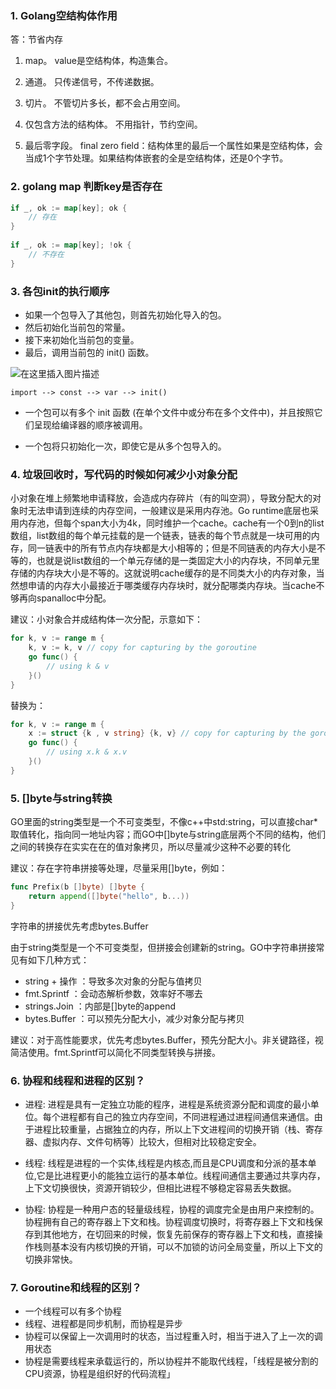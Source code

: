 ### 1. Golang空结构体作用

答：节省内存

1. map。
   value是空结构体，构造集合。

2. 通道。
   只传递信号，不传递数据。

3. 切片。
   不管切片多长，都不会占用空间。

4. 仅包含方法的结构体。
   不用指针，节约空间。

5. 最后零字段。
   final zero field：结构体里的最后一个属性如果是空结构体，会当成1个字节处理。如果结构体嵌套的全是空结构体，还是0个字节。



### 2. golang map 判断key是否存在

```go
if _, ok := map[key]; ok {
    // 存在
}
 
if _, ok := map[key]; !ok {
    // 不存在
}
```



### 3. 各包init的执行顺序

- 如果一个包导入了其他包，则首先初始化导入的包。
- 然后初始化当前包的常量。
- 接下来初始化当前包的变量。
- 最后，调用当前包的 init() 函数。

![在这里插入图片描述](https://gitee.com/lzw657434763/pictures/raw/master/Blog/20211223163615.png)

```
import --> const --> var --> init()
```

- 一个包可以有多个 init 函数 (在单个文件中或分布在多个文件中)，并且按照它们呈现给编译器的顺序被调用。

- 一个包将只初始化一次，即使它是从多个包导入的。



###  4. 垃圾回收时，写代码的时候如何减少小对象分配 

小对象在堆上频繁地申请释放，会造成内存碎片（有的叫空洞），导致分配大的对象时无法申请到连续的内存空间，一般建议是采用内存池。Go runtime底层也采用内存池，但每个span大小为4k，同时维护一个cache。cache有一个0到n的list数组，list数组的每个单元挂载的是一个链表，链表的每个节点就是一块可用的内存，同一链表中的所有节点内存块都是大小相等的；但是不同链表的内存大小是不等的，也就是说list数组的一个单元存储的是一类固定大小的内存块，不同单元里存储的内存块大小是不等的。这就说明cache缓存的是不同类大小的内存对象，当然想申请的内存大小最接近于哪类缓存内存块时，就分配哪类内存块。当cache不够再向spanalloc中分配。

建议：小对象合并成结构体一次分配，示意如下：

```go
for k, v := range m {
    k, v := k, v // copy for capturing by the goroutine
    go func() {
        // using k & v
    }()
}
```



替换为：

```go
for k, v := range m {
    x := struct {k , v string} {k, v} // copy for capturing by the goroutine
    go func() {
        // using x.k & x.v
    }()
}
```



### 5. []byte与string转换

GO里面的string类型是一个不可变类型，不像c++中std:string，可以直接char*取值转化，指向同一地址内容；而GO中[]byte与string底层两个不同的结构，他们之间的转换存在实实在在的值对象拷贝，所以尽量减少这种不必要的转化

建议：存在字符串拼接等处理，尽量采用[]byte，例如：

```go
func Prefix(b []byte) []byte {
    return append([]byte("hello", b...))
}
```



字符串的拼接优先考虑bytes.Buffer

由于string类型是一个不可变类型，但拼接会创建新的string。GO中字符串拼接常见有如下几种方式：

- string + 操作 ：导致多次对象的分配与值拷贝
- fmt.Sprintf ：会动态解析参数，效率好不哪去
- strings.Join ：内部是[]byte的append
- bytes.Buffer ：可以预先分配大小，减少对象分配与拷贝

建议：对于高性能要求，优先考虑bytes.Buffer，预先分配大小。非关键路径，视简洁使用。fmt.Sprintf可以简化不同类型转换与拼接。



### 6. 协程和线程和进程的区别？

- 进程: 进程是具有一定独立功能的程序，进程是系统资源分配和调度的最小单位。每个进程都有自己的独立内存空间，不同进程通过进程间通信来通信。由于进程比较重量，占据独立的内存，所以上下文进程间的切换开销（栈、寄存器、虚拟内存、文件句柄等）比较大，但相对比较稳定安全。

- 线程: 线程是进程的一个实体,线程是内核态,而且是CPU调度和分派的基本单位,它是比进程更小的能独立运行的基本单位。线程间通信主要通过共享内存，上下文切换很快，资源开销较少，但相比进程不够稳定容易丢失数据。

- 协程: 协程是一种用户态的轻量级线程，协程的调度完全是由用户来控制的。协程拥有自己的寄存器上下文和栈。协程调度切换时，将寄存器上下文和栈保存到其他地方，在切回来的时候，恢复先前保存的寄存器上下文和栈，直接操作栈则基本没有内核切换的开销，可以不加锁的访问全局变量，所以上下文的切换非常快。



### 7. Goroutine和线程的区别？

- 一个线程可以有多个协程
- 线程、进程都是同步机制，而协程是异步
- 协程可以保留上一次调用时的状态，当过程重入时，相当于进入了上一次的调用状态
- 协程是需要线程来承载运行的，所以协程并不能取代线程，「线程是被分割的CPU资源，协程是组织好的代码流程」

